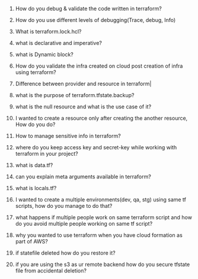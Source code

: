 1. How do you debug & validate the code written in terraform?

2. How do you use different levels of debugging(Trace, debug, Info)

3. What is terraform.lock.hcl?

4. what is declarative and imperative?

5. what is Dynamic block?

6. How do you validate the infra created on cloud post creation of infra using terraform?

7. Difference between provider and resource in terraform|

8. what is the purpose of terraform.tfstate.backup?

9. what is the null resource and what is the use case of it?

10. I wanted to create a resource only after creating the another resource, How do you do?

11. How to manage sensitive info in terraform?

12. where do you keep access key and secret-key while working with terraform in your project?

13. what is data.tf?

14. can you explain meta  arguments available in terraform?

15. what is locals.tf?

16. I wanted to create a multiple environments(dev, qa, stg) using same tf scripts, how do you manage to do that?

17. what happens if multiple people work on same terraform script and how do you avoid multiple people working on same tf script?

18. why you wanted to use terraform when you have cloud formation as part of AWS?

19. if statefile deleted how do you restore it?

20. if you are using the s3 as ur remote backend how do you secure tfstate file from accidental deletion?

